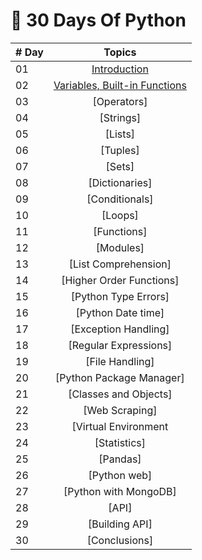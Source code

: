 # 🐍 30 Days Of Python

|# Day | Topics                                                    |
|------|:---------------------------------------------------------:|
| 01  |  [Introduction](https://github.com/abhinavomanakuttan/Data-Science/tree/main/30_Days_Basic_Python/Day_01_Introduction)
| 02  |  [Variables, Built-in Functions](https://github.com/abhinavomanakuttan/Data-Science/tree/main/30_Days_Basic_Python/Day_02_Variables_builtin_functions/Built_in_functions)
| 03  |  [Operators]
| 04  |  [Strings]
| 05  |  [Lists]
| 06  |  [Tuples]
| 07  |  [Sets]
| 08  |  [Dictionaries]
| 09  |  [Conditionals]
| 10  |  [Loops]
| 11  |  [Functions]
| 12  |  [Modules]
| 13  |  [List Comprehension]
| 14  |  [Higher Order Functions]
| 15  |  [Python Type Errors]
| 16 |  [Python Date time]
| 17 |  [Exception Handling]
| 18 |  [Regular Expressions]
| 19 |  [File Handling]
| 20 |  [Python Package Manager]
| 21 |  [Classes and Objects]
| 22 |  [Web Scraping]
| 23 |  [Virtual Environment
| 24 |  [Statistics]
| 25 |  [Pandas]
| 26 |  [Python web]
| 27 |  [Python with MongoDB]
| 28 |  [API]
| 29 |  [Building API]
| 30 |  [Conclusions]

